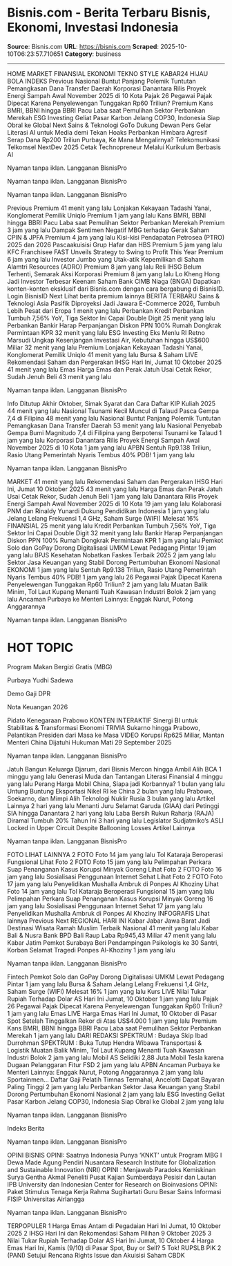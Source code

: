 # Bisnis.com - Berita Terbaru Bisnis, Ekonomi, Investasi Indonesia

**Source**: Bisnis.com
**URL**: https://bisnis.com
**Scraped**: 2025-10-10T06:23:57.710651
**Category**: business

---

HOME
MARKET
FINANSIAL
EKONOMI
TEKNO
STYLE
KABAR24
 HIJAU
BOLA
INDEKS
Previous
Nasional
Buntut Panjang Polemik Tuntutan Pemangkasan Dana Transfer Daerah
Korporasi
Danantara Rilis Proyek Energi Sampah Awal November 2025 di 10 Kota
Pajak
26 Pegawai Pajak Dipecat Karena Penyelewengan Tunggakan Rp60 Triliun?
Premium
Kans BMRI, BBNI hingga BBRI Pacu Laba saat Pemulihan Sektor Perbankan Merekah
ESG Investing
Geliat Pasar Karbon Jelang COP30, Indonesia Siap Obral ke Global
Next
Sains & Teknologi
GoTo Dukung Dewan Pers Gelar Literasi AI untuk Media demi Tekan Hoaks
Perbankan
Himbara Agresif Serap Dana Rp200 Triliun Purbaya, Ke Mana Mengalirnya?
Telekomunikasi
Telkomsel NextDev 2025 Cetak Technopreneur Melalui Kurikulum Berbasis AI

Nyaman tanpa iklan. Langganan BisnisPro

Nyaman tanpa iklan. Langganan BisnisPro

Nyaman tanpa iklan. Langganan BisnisPro

Previous
Premium
41 menit yang lalu
Lonjakan Kekayaan Tadashi Yanai, Konglomerat Pemilik Uniqlo
Premium
1 jam yang lalu
Kans BMRI, BBNI hingga BBRI Pacu Laba saat Pemulihan Sektor Perbankan Merekah
Premium
3 jam yang lalu
Dampak Sentimen Negatif MBG terhadap Gerak Saham CPIN & JPFA
Premium
4 jam yang lalu
Kisi-kisi Pendapatan Petrosea (PTRO) 2025 dan 2026 Pascaakuisisi Grup Hafar dan HBS
Premium
5 jam yang lalu
KFC Franchisee FAST Unveils Strategy to Swing to Profit This Year
Premium
6 jam yang lalu
Investor Jumbo yang Utak-atik Kepemilikan di Saham Alamtri Resources (ADRO)
Premium
8 jam yang lalu
Reli IHSG Belum Terhenti, Semarak Aksi Korporasi
Premium
8 jam yang lalu
Lo Kheng Hong Jadi Investor Terbesar Keenam Saham Bank CIMB Niaga (BNGA)
Dapatkan konten-konten eksklusif dari Bisnis.com dengan cara bergabung di BisnisID.
Login BisnisID
Next
Lihat berita premium lainnya
BERITA TERBARU
Sains & Teknologi
Asia Pasifik Diproyeksi Jadi Jawara E-Commerce 2026, Tumbuh Lebih Pesat dari Eropa
1 menit yang lalu
Perbankan
Kredit Perbankan Tumbuh 7,56% YoY, Tiga Sektor Ini Capai Double Digit
25 menit yang lalu
Perbankan
Bankir Harap Perpanjangan Diskon PPN 100% Rumah Dongkrak Permintaan KPR
32 menit yang lalu
ESG Investing
Eks Menlu RI Retno Marsudi Ungkap Kesenjangan Investasi Air, Kebutuhan hingga US$600 Miliar
32 menit yang lalu
Premium
Lonjakan Kekayaan Tadashi Yanai, Konglomerat Pemilik Uniqlo
41 menit yang lalu
Bursa & Saham
LIVE
Rekomendasi Saham dan Pergerakan IHSG Hari Ini, Jumat 10 Oktober 2025
41 menit yang lalu
Emas
Harga Emas dan Perak Jatuh Usai Cetak Rekor, Sudah Jenuh Beli
43 menit yang lalu

Nyaman tanpa iklan. Langganan BisnisPro

Info
Ditutup Akhir Oktober, Simak Syarat dan Cara Daftar KIP Kuliah 2025
44 menit yang lalu
Nasional
Tsunami Kecil Muncul di Talaud Pasca Gempa 7,4 di Filipina
48 menit yang lalu
Nasional
Buntut Panjang Polemik Tuntutan Pemangkasan Dana Transfer Daerah
53 menit yang lalu
Nasional
Penyebab Gempa Bumi Magnitudo 7,4 di Filipina yang Berpotensi Tsunami ke Talaud
1 jam yang lalu
Korporasi
Danantara Rilis Proyek Energi Sampah Awal November 2025 di 10 Kota
1 jam yang lalu
APBN
Sentuh Rp9.138 Triliun, Rasio Utang Pemerintah Nyaris Tembus 40% PDB!
1 jam yang lalu

Nyaman tanpa iklan. Langganan BisnisPro

MARKET
41 menit yang lalu
Rekomendasi Saham dan Pergerakan IHSG Hari Ini, Jumat 10 Oktober 2025
43 menit yang lalu
Harga Emas dan Perak Jatuh Usai Cetak Rekor, Sudah Jenuh Beli
1 jam yang lalu
Danantara Rilis Proyek Energi Sampah Awal November 2025 di 10 Kota
19 jam yang lalu
Kolaborasi PNM dan Rinaldy Yunardi Dukung Pendidikan Indonesia
1 jam yang lalu
Jelang Lelang Frekuensi 1,4 GHz, Saham Surge (WIFI) Melesat 16%
FINANSIAL
25 menit yang lalu
Kredit Perbankan Tumbuh 7,56% YoY, Tiga Sektor Ini Capai Double Digit
32 menit yang lalu
Bankir Harap Perpanjangan Diskon PPN 100% Rumah Dongkrak Permintaan KPR
1 jam yang lalu
Pemkot Solo dan GoPay Dorong Digitalisasi UMKM Lewat Pedagang Pintar
19 jam yang lalu
BPJS Kesehatan Nobatkan Faskes Terbaik 2025
2 jam yang lalu
Sektor Jasa Keuangan yang Stabil Dorong Pertumbuhan Ekonomi Nasional
EKONOMI
1 jam yang lalu
Sentuh Rp9.138 Triliun, Rasio Utang Pemerintah Nyaris Tembus 40% PDB!
1 jam yang lalu
26 Pegawai Pajak Dipecat Karena Penyelewengan Tunggakan Rp60 Triliun?
2 jam yang lalu
Muatan Balik Minim, Tol Laut Kupang Menanti Tuah Kawasan Industri Bolok
2 jam yang lalu
Ancaman Purbaya ke Menteri Lainnya: Enggak Nurut, Potong Anggarannya

Nyaman tanpa iklan. Langganan BisnisPro

# HOT TOPIC
Program Makan Bergizi Gratis (MBG)
 
Purbaya Yudhi Sadewa
 
Demo Gaji DPR
 
Nota Keuangan 2026
 
Pidato Kenegaraan Prabowo
KONTEN INTERAKTIF
Sinergi BI untuk Stabilitas & Transformasi Ekonomi
TRIVIA
Sukarno hingga Prabowo, Pelantikan Presiden dari Masa ke Masa
VIDEO
Korupsi Rp625 Miliar, Mantan Menteri China Dijatuhi Hukuman Mati
29 September 2025

Nyaman tanpa iklan. Langganan BisnisPro

Jatuh Bangun Keluarga Djarum, dari Bisnis Mercon hingga Ambil Alih BCA
1 minggu yang lalu
Generasi Muda dan Tantangan Literasi Finansial
4 minggu yang lalu
Perang Harga Mobil China, Siapa jadi Korbannya?
1 bulan yang lalu
Untung Buntung Eksportasi Nikel RI ke China
2 bulan yang lalu
Prabowo, Soekarno, dan Mimpi Alih Teknologi Nuklir Rusia
3 bulan yang lalu
Artikel Lainnya
2 hari yang lalu
Menanti Juru Selamat Garuda (GIAA) dari Petinggi SIA hingga Danantara
2 hari yang lalu
Laba Bersih Rukun Raharja (RAJA) Diramal Tumbuh 20% Tahun Ini
3 hari yang lalu
Legislator Sudjatmiko’s ASLI Locked in Upper Circuit Despite Ballooning Losses
Artikel Lainnya

Nyaman tanpa iklan. Langganan BisnisPro

FOTO
LIHAT LAINNYA
2 FOTO
Foto
14 jam yang lalu
Tol Kataraja Beroperasi Fungsional
Lihat Foto
2 FOTO
Foto
15 jam yang lalu
Pelimpahan Perkara Suap Penanganan Kasus Korupsi Minyak Goreng
Lihat Foto
2 FOTO
Foto
16 jam yang lalu
Sosialisasi Penggunaan Internet Sehat
Lihat Foto
2 FOTO
Foto
17 jam yang lalu
Penyelidikan Mushalla Ambruk di Ponpes Al Khoziny
Lihat Foto
14 jam yang lalu
Tol Kataraja Beroperasi Fungsional
15 jam yang lalu
Pelimpahan Perkara Suap Penanganan Kasus Korupsi Minyak Goreng
16 jam yang lalu
Sosialisasi Penggunaan Internet Sehat
17 jam yang lalu
Penyelidikan Mushalla Ambruk di Ponpes Al Khoziny
INFOGRAFIS
Lihat lainnya
Previous
Next
REGIONAL HARI INI
Kabar Jabar
Jawa Barat Jadi Destinasi Wisata Ramah Muslim Terbaik Nasional
41 menit yang lalu
Kabar Bali & Nusra
Bank BPD Bali Raup Laba Rp945,43 Miliar
47 menit yang lalu
Kabar Jatim
Pemkot Surabaya Beri Pendampingan Psikologis ke 30 Santri, Korban Selamat Tragedi Ponpes Al-Khoziny
1 jam yang lalu

Nyaman tanpa iklan. Langganan BisnisPro

Fintech
Pemkot Solo dan GoPay Dorong Digitalisasi UMKM Lewat Pedagang Pintar
1 jam yang lalu
Bursa & Saham
Jelang Lelang Frekuensi 1,4 GHz, Saham Surge (WIFI) Melesat 16%
1 jam yang lalu
Kurs
LIVE
Nilai Tukar Rupiah Terhadap Dolar AS Hari Ini Jumat, 10 Oktober
1 jam yang lalu
Pajak
26 Pegawai Pajak Dipecat Karena Penyelewengan Tunggakan Rp60 Triliun?
1 jam yang lalu
Emas
LIVE
Harga Emas Hari Ini Jumat, 10 Oktober di Pasar Spot Setelah Tinggalkan Rekor di Atas US$4.000
1 jam yang lalu
Premium
Kans BMRI, BBNI hingga BBRI Pacu Laba saat Pemulihan Sektor Perbankan Merekah
1 jam yang lalu
DARI REDAKSI
SPEKTRUM : Budaya Skip
Ibad Durrohman
SPEKTRUM : Buka Tutup
Hendra Wibawa
Transportasi & Logistik
Muatan Balik Minim, Tol Laut Kupang Menanti Tuah Kawasan Industri Bolok
2 jam yang lalu
Mobil
AS Selidiki 2,88 Juta Mobil Tesla karena Dugaan Pelanggaran Fitur FSD
2 jam yang lalu
APBN
Ancaman Purbaya ke Menteri Lainnya: Enggak Nurut, Potong Anggarannya
2 jam yang lalu
Sportainmen...
Daftar Gaji Pelatih Timnas Termahal, Ancelotti Dapat Bayaran Paling Tinggi
2 jam yang lalu
Perbankan
Sektor Jasa Keuangan yang Stabil Dorong Pertumbuhan Ekonomi Nasional
2 jam yang lalu
ESG Investing
Geliat Pasar Karbon Jelang COP30, Indonesia Siap Obral ke Global
2 jam yang lalu

Nyaman tanpa iklan. Langganan BisnisPro

Indeks Berita

Nyaman tanpa iklan. Langganan BisnisPro

OPINI BISNIS
OPINI: Saatnya Indonesia Punya ‘KNKT’ untuk Program MBG
I Dewa Made Agung
Pendiri Nusantara Research Institute for Globalization and Sustainable Innovation (NRI)
OPINI : Menjawab Paradoks Kemiskinan
Surya Gentha Akmal
Peneliti Pusat Kajian Sumberdaya Pesisir dan Lautan IPB University dan Indonesian Center for Research on Bioinvasions
OPINI: Paket Stimulus Tenaga Kerja
Rahma Sugihartati
Guru Besar Sains Informasi FISIP Universitas Airlangga

Nyaman tanpa iklan. Langganan BisnisPro

TERPOPULER
1
Harga Emas Antam di Pegadaian Hari Ini Jumat, 10 Oktober 2025
2
IHSG Hari Ini dan Rekomendasi Saham Pilihan 9 Oktober 2025
3
Nilai Tukar Rupiah Terhadap Dolar AS Hari Ini Jumat, 10 Oktober
4
Harga Emas Hari Ini, Kamis (9/10) di Pasar Spot, Buy or Sell?
5
Tok! RUPSLB PIK 2 (PANI) Setujui Rencana Rights Issue dan Akuisisi Saham CBDK
